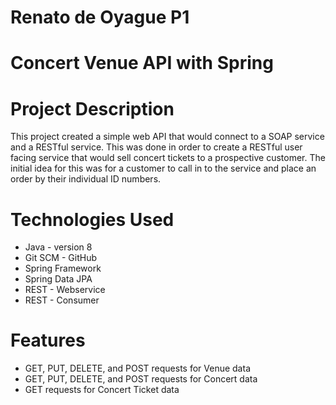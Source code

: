 # Renato de Oyague P1

# Concert Venue API with Spring

# Project Description
This project created a simple web API that would connect to a SOAP service and a RESTful service. This was done in order to create a RESTful user facing service that would sell concert tickets to a prospective customer. The initial idea for this was for a customer to call in to the service and place an order by their individual ID numbers.

# Technologies Used
- Java - version 8
- Git SCM - GitHub
- Spring Framework
- Spring Data JPA
- REST - Webservice
- REST - Consumer

# Features
- GET, PUT, DELETE, and POST requests for Venue data
- GET, PUT, DELETE, and POST requests for Concert data
- GET requests for Concert Ticket data
